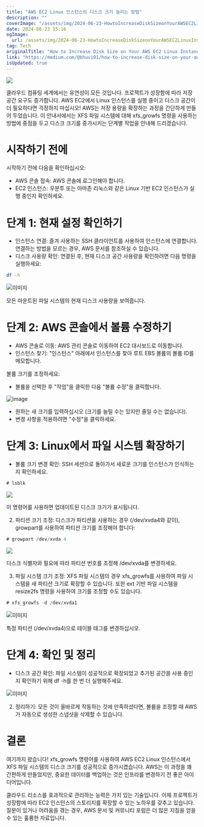 ```yaml
---
title: "AWS EC2 Linux 인스턴스의 디스크 크기 늘리는 방법"
description: ""
coverImage: "/assets/img/2024-06-23-HowtoIncreaseDiskSizeonYourAWSEC2LinuxInstance_0.png"
date: 2024-06-23 15:16
ogImage: 
  url: /assets/img/2024-06-23-HowtoIncreaseDiskSizeonYourAWSEC2LinuxInstance_0.png
tag: Tech
originalTitle: "How to Increase Disk Size on Your AWS EC2 Linux Instance"
link: "https://medium.com/@bhuvi01/how-to-increase-disk-size-on-your-aws-ec2-linux-instance-6fcd064e8222"
isUpdated: true
---
```






<img src="/assets/img/2024-06-23-HowtoIncreaseDiskSizeonYourAWSEC2LinuxInstance_0.png" />

클라우드 컴퓨팅 세계에서는 유연성이 모든 것입니다. 프로젝트가 성장함에 따라 저장 공간 요구도 증가합니다. AWS EC2에서 Linux 인스턴스를 실행 중이고 디스크 공간이 더 필요하다면 걱정하지 마십시오! AWS는 저장 용량을 확장하는 과정을 간단하게 만들어 두었습니다. 이 안내서에서는 XFS 파일 시스템에 대해 xfs_growfs 명령을 사용하는 방법에 중점을 두고 디스크 크기를 증가시키는 단계별 작업을 안내해 드리겠습니다.

# 시작하기 전에

시작하기 전에 다음을 확인하십시오:

<div class="content-ad"></div>

- AWS 콘솔 접속: AWS 콘솔에 로그인해야 합니다.
- EC2 인스턴스: 우분투 또는 아마존 리눅스와 같은 Linux 기반 EC2 인스턴스가 실행 중인지 확인하세요.

# 단계 1: 현재 설정 확인하기

- 인스턴스 연결: 즐겨 사용하는 SSH 클라이언트를 사용하여 인스턴스에 연결합니다. 연결하는 방법을 모르는 경우, AWS 문서를 참조하실 수 있습니다.
- 디스크 사용량 확인: 연결된 후, 현재 디스크 공간 사용량을 확인하려면 다음 명령을 실행하세요:

```bash
df -h
```

<div class="content-ad"></div>

![이미지](/assets/img/2024-06-23-HowtoIncreaseDiskSizeonYourAWSEC2LinuxInstance_1.png)

모든 마운트된 파일 시스템의 현재 디스크 사용량을 보여줍니다.

# 단계 2: AWS 콘솔에서 볼륨 수정하기

- AWS 콘솔로 이동: AWS 관리 콘솔로 이동하여 EC2 대시보드로 이동합니다.
- 인스턴스 찾기: "인스턴스" 아래에서 인스턴스를 찾아 루트 EBS 볼륨의 볼륨 ID를 메모합니다.

<div class="content-ad"></div>

볼륨 크기를 조정하세요:

- 볼륨을 선택한 후 "작업"을 클릭한 다음 "볼륨 수정"을 클릭합니다.

![image](/assets/img/2024-06-23-HowtoIncreaseDiskSizeonYourAWSEC2LinuxInstance_2.png)

- 원하는 새 크기를 입력하십시오 (크기를 늘릴 수는 있지만 줄일 수는 없습니다).
- 변경 사항을 적용하려면 "수정"을 클릭하세요.

<div class="content-ad"></div>

# 단계 3: Linux에서 파일 시스템 확장하기

- 볼륨 크기 변경 확인: SSH 세션으로 돌아가서 새로운 크기를 인스턴스가 인식하는지 확인하세요.

```js
# lsblk
```

<img src="/assets/img/2024-06-23-HowtoIncreaseDiskSizeonYourAWSEC2LinuxInstance_3.png" />

<div class="content-ad"></div>

이 명령어를 사용하면 업데이트된 디스크 크기가 표시됩니다.

2. 파티션 크기 조정: 디스크가 파티션을 사용하는 경우 (/dev/xvda4와 같이), growpart를 사용하여 파티션 크기를 조정해야 합니다:

```js
# growpart /dev/xvda 4
```

<img src="/assets/img/2024-06-23-HowtoIncreaseDiskSizeonYourAWSEC2LinuxInstance_4.png" />

<div class="content-ad"></div>

디스크 식별자와 필요에 따라 파티션 번호를 조정해 /dev/xvda를 변경하세요.

3. 파일 시스템 크기 조정: XFS 파일 시스템의 경우 xfs_growfs를 사용하여 파일 시스템을 새 파티션 크기로 확장할 수 있습니다. 또한 ext 기반 파일 시스템을 resize2fs 명령을 사용하여 크기를 조정할 수도 있습니다.

```js
# xfs_growfs -d /dev/xvda1
```

![이미지](/assets/img/2024-06-23-HowtoIncreaseDiskSizeonYourAWSEC2LinuxInstance_5.png)

<div class="content-ad"></div>

특정 파티션 (/dev/xvda4)으로 테이블 태그를 변경하십시오.

# 단계 4: 확인 및 정리

- 디스크 공간 확인: 파일 시스템이 성공적으로 확장되었고 추가된 공간을 사용 중인지 확인하기 위해 df -h를 한 번 더 실행해주세요.

![이미지](/assets/img/2024-06-23-HowtoIncreaseDiskSizeonYourAWSEC2LinuxInstance_6.png)

<div class="content-ad"></div>

2. 정리하기: 모든 것이 올바르게 작동하는 것에 만족하셨다면, 볼륨을 조정할 때 AWS가 자동으로 생성한 스냅샷을 삭제할 수 있습니다.

# 결론

여기까지 왔습니다! xfs_growfs 명령어를 사용하여 AWS EC2 Linux 인스턴스에서 XFS 파일 시스템의 디스크 크기를 성공적으로 증가시켰습니다. AWS는 이 과정을 꽤 간편하게 만들었지만, 중요한 데이터를 백업하는 것은 인프라를 변경하기 전 좋은 아이디어입니다.

클라우드 리소스를 효과적으로 관리하는 능력은 가치 있는 기술입니다. 이제 프로젝트가 성장함에 따라 EC2 인스턴스의 스토리지를 확장할 수 있는 노하우를 갖추고 있습니다. 질문이 있거나 어려움을 겪는 경우, AWS 문서 및 커뮤니티 포럼은 더 많은 지침을 얻을 수 있는 훌륭한 자료입니다.
